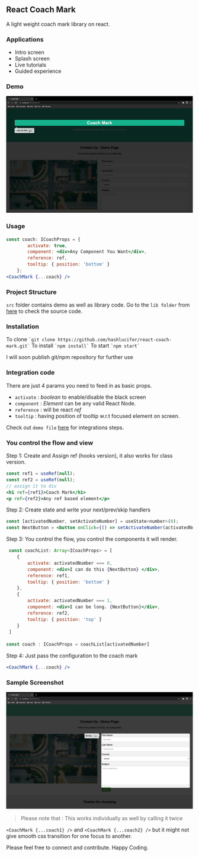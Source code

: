 ## React Coach Mark

A light weight coach mark library on react.

### Applications

* Intro screen
* Splash screen
* Live tutorials
* Guided experience

### Demo

![Demo](./public/demo1.gif)

### Usage

``` jsx
const coach: ICoachProps = {
        activate: true,
        component: <div>Any Component You Want</div>,
        reference: ref,
        tooltip: { position: 'bottom' }
    };
<CoachMark {...coach} />
```

### Project Structure

`src` folder contains demo as well as library code. Go to the `lib folder` from [here](./src/lib) to check the source code.

### Installation

To clone
`` `git clone https://github.com/hashlucifer/react-coach-mark.git` ``
To install
`` `npm install` ``
To start
`` `npm start` ``

I will soon publish git/npm repository for further use

### Integration code 

There are just 4 params you need to feed in as basic props.

* `activate` : *boolean* to enable/disable the black screen
* `component` : *Element* can be any valid React Node.
* `reference` : will be react *ref*
* `tooltip` : having position of tooltip w.r.t focused element on screen.

Check out `demo file` [here](./src/pages/demo-one.tsx) for integrations steps.

### You control the flow and view

Step 1: Create and Assign ref (hooks version), it also works for class version.

``` jsx
const ref1 = useRef(null);
const ref2 = useRef(null);
// assign it to div
<h1 ref={ref1}>Coach Mark</h1>
<p ref={ref2}>Any ref based element</p>
```

Step 2: Create state and write your next/prev/skip handlers

``` jsx
const [activatedNumber, setActivateNumber] = useState<number>(0);
const NextButton = <button onClick={() => setActivateNumber(activatedNumber + 1)}>Next</button>;
```

Step 3: You control the flow, you control the components it will render.

``` jsx
 const coachList: Array<ICoachProps> = [
    {
        activate: activatedNumber === 0,
        component: <div>I can do this {NextButton} </div>,
        reference: ref1,
        tooltip: { position: 'bottom' }
    },
    {
        activate: activatedNumber === 1,
        component: <div>I can be long. {NextButton}</div>,
        reference: ref2,
        tooltip: { position: 'top' }
    }
 ]

const coach : ICoachProps = coachList[activatedNumber]
```

Step 4: Just pass the configuration to the coach mark

``` jsx
<CoachMark {...coach} />
```

### Sample Screenshot

![Demo](./public/demo1.png)

> Please note that : This works individually as well by calling it twice

`<CoachMark {...coach1} />` and `<CoachMark {...coach2} />` but it might not give smooth css transition for one focus to another.

Please feel free to connect and  contribute. Happy Coding.
